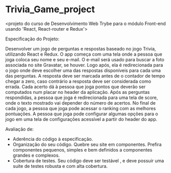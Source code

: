 # Trivia_Game_project

<projeto do curso de Desenvolvimento Web Trybe para o módulo Front-end usando 'React, React-router e Redux'>

Especificação do Projeto:

Desenvolver um jogo de perguntas e respostas baseado no jogo Trivia, utilizando React e Redux.
O app começa com uma tela onde a pessoa que joga coloca seu nome e seu e-mail. O e-mail será usado para buscar a foto associada no site Gravatar, se houver.
Logo após, ela é redirecionada para o jogo onde deve escolher uma das respostas disponíveis para cada uma das perguntas. A resposta deve ser marcada antes de o contador de tempo chegar a zero, caso contrário a resposta deve ser considerada como errada.
Cada acerto dá à pessoa que joga pontos que deverão ser computados num placar no header da aplicação. Após as perguntas respondidas, a pessoa que joga é redirecionada para uma tela de score, onde o texto mostrado vai depender do número de acertos. No final de cada jogo, a pessoa que joga pode acessar o ranking com as melhores pontuações.
A pessoa que joga pode configurar algumas opções para o jogo em uma tela de configurações acessível a partir do header do app.

Avaliação de:

- Aderência do código à especificação.
- Organização do seu código. Quebre seu site em componentes. Prefira componentes pequenos, simples e bem definidos a componentes grandes e complexos.
- Cobertura de testes. Seu código deve ser testável , e deve possuir uma suite de testes robusta e com alta cobertura.
